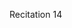 
<div class="recitation">
<div class="column_date">
<p markdown="block">
Recitation 14 <br>
</p>
</div>

<div class="column_recitation">
<p markdown="block">

 

</p>
</div>

</div>
